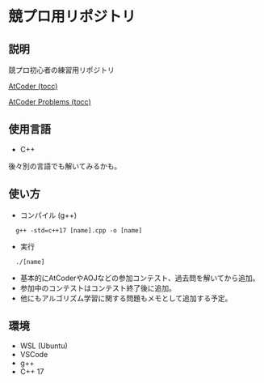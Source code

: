# 競プロ用リポジトリ
## 説明

競プロ初心者の練習用リポジトリ

[AtCoder (tocc)](https://atcoder.jp/users/tocc)

[AtCoder Problems (tocc)](https://kenkoooo.com/atcoder/#/table/tocc)

## 使用言語
- C++

後々別の言語でも解いてみるかも。

## 使い方
- コンパイル (g++)
```
  g++ -std=c++17 [name].cpp -o [name]
```
- 実行
```
  ./[name]
```
- 基本的にAtCoderやAOJなどの参加コンテスト、過去問を解いてから追加。
- 参加中のコンテストはコンテスト終了後に追加。
- 他にもアルゴリズム学習に関する問題もメモとして追加する予定。

## 環境
- WSL (Ubuntu)
- VSCode
- g++
- C++ 17
